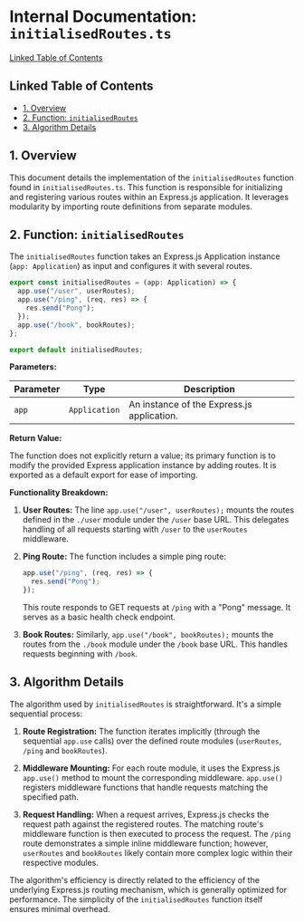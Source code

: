 # Internal Documentation: `initialisedRoutes.ts`

[Linked Table of Contents](#linked-table-of-contents)

## Linked Table of Contents

* [1. Overview](#1-overview)
* [2. Function: `initialisedRoutes`](#2-function-initialisedroutes)
* [3. Algorithm Details](#3-algorithm-details)


## 1. Overview

This document details the implementation of the `initialisedRoutes` function found in `initialisedRoutes.ts`. This function is responsible for initializing and registering various routes within an Express.js application.  It leverages modularity by importing route definitions from separate modules.


## 2. Function: `initialisedRoutes`

The `initialisedRoutes` function takes an Express.js Application instance (`app: Application`) as input and configures it with several routes.

```typescript
export const initialisedRoutes = (app: Application) => {
  app.use("/user", userRoutes);
  app.use("/ping", (req, res) => {
    res.send("Pong");
  });
  app.use("/book", bookRoutes);
};

export default initialisedRoutes;
```

**Parameters:**

| Parameter | Type             | Description                                      |
|-----------|-------------------|--------------------------------------------------|
| `app`     | `Application`    | An instance of the Express.js application.      |


**Return Value:**

The function does not explicitly return a value; its primary function is to modify the provided Express application instance by adding routes.  It is exported as a default export for ease of importing.


**Functionality Breakdown:**

1. **User Routes:**  The line `app.use("/user", userRoutes);` mounts the routes defined in the `./user` module under the `/user` base URL. This delegates handling of all requests starting with `/user` to the `userRoutes` middleware.

2. **Ping Route:** The function includes a simple ping route:
   ```typescript
   app.use("/ping", (req, res) => {
     res.send("Pong");
   });
   ```
   This route responds to GET requests at `/ping` with a "Pong" message.  It serves as a basic health check endpoint.

3. **Book Routes:** Similarly, `app.use("/book", bookRoutes);` mounts the routes from the `./book` module under the `/book` base URL.  This handles requests beginning with `/book`.


## 3. Algorithm Details

The algorithm used by `initialisedRoutes` is straightforward. It's a simple sequential process:

1. **Route Registration:** The function iterates implicitly (through the sequential `app.use` calls) over the defined route modules (`userRoutes`, `/ping` and `bookRoutes`).

2. **Middleware Mounting:** For each route module, it uses the Express.js `app.use()` method to mount the corresponding middleware.  `app.use()` registers middleware functions that handle requests matching the specified path.

3. **Request Handling:**  When a request arrives, Express.js checks the request path against the registered routes.  The matching route's middleware function is then executed to process the request. The `/ping` route demonstrates a simple inline middleware function; however,  `userRoutes` and `bookRoutes` likely contain more complex logic within their respective modules.

The algorithm's efficiency is directly related to the efficiency of the underlying Express.js routing mechanism, which is generally optimized for performance.  The simplicity of the `initialisedRoutes` function itself ensures minimal overhead.
